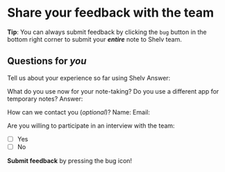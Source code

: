# Share your feedback with the team

**Tip**: You can always submit feedback by clicking the `bug` button in the bottom right corner to submit your ***entire*** note to Shelv team.

## Questions for *you*

Tell us about your experience so far using Shelv
Answer:

What do you use now for your note-taking? Do you use a different app for temporary notes?
Answer:

How can we contact you (*optional*)?
Name:
Email:

Are you willing to participate in an interview with the team:
- [ ] Yes
- [ ] No

**Submit feedback** by pressing the bug icon!
